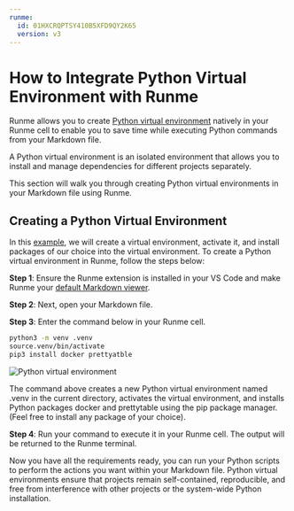 ```yaml
---
runme:
  id: 01HXCRQPTSY410B5XFD9QY2K65
  version: v3
---
```


# How to Integrate Python Virtual Environment with Runme

Runme allows you to create [Python virtual environment](https://docs.python.org/3/library/venv.html) natively in your Runme cell to enable you to save time while executing Python commands from your Markdown file.

A Python virtual environment is an isolated environment that allows you to install and manage dependencies for different projects separately.

This section will walk you through creating Python virtual environments in your Markdown file using Runme.

## Creating a Python Virtual Environment

In this [example](https://github.com/stateful/vscode-runme/blob/main/examples/shebang.md#python-), we will create a virtual environment, activate it, and install packages of our choice into the virtual environment. To create a Python virtual environment in Runme, follow the steps below:

**Step 1**: Ensure the Runme extension is installed in your VS Code and make Runme your [default Markdown viewer](../how-runme-works/vscode#how-to-open-a-readme-file-as-a-markdown-file).

**Step 2**: Next, open your Markdown file.

**Step 3**: Enter the command below in your Runme cell.

```sh {"id":"01HYG3ZZGY9C5VW5D8TRPAQ4GB"}
python3 -m venv .venv
source.venv/bin/activate
pip3 install docker prettyatble
```

![Python virtual environment ](../../../static/img/guide-page/python-env.jpg)

The command above creates a new Python virtual environment named .venv in the current directory, activates the virtual environment, and installs Python packages docker and prettytable using the pip package manager. (Feel free to install any package of your choice).

**Step 4**: Run your command to execute it in your Runme cell. The output will be returned to the Runme terminal.

Now you have all the requirements ready, you can run your Python scripts to perform the actions you want within your Markdown file.
Python virtual environments ensure that projects remain self-contained, reproducible, and free from interference with other projects or the system-wide Python installation.
